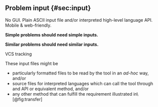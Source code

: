 ## Problem input {#sec:input}

No GUI. Plain ASCII input file and/or interpreted high-level language API.
Mobile & web-friendly.

**Simple problems should need simple inputs.**

**Similar problems should need similar inputs.**

VCS tracking

These input files might be

 * particularly formatted files to be read by the tool in an _ad-hoc_ way, and/or
 * source files for interpreted languages which can call the tool through and API or equivalent method, and/or
 * any other method that can fulfill the requirement illustrated in\ [@fig:transfer]
